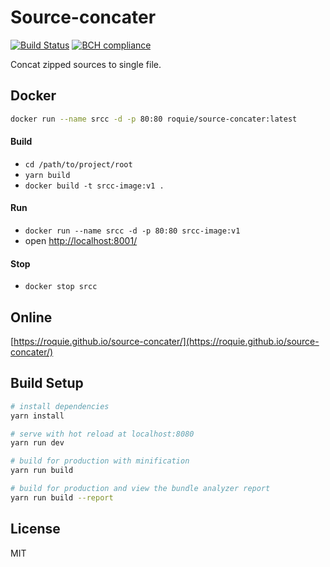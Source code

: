 # Source-concater

[![Build Status](https://travis-ci.org/roquie/source-concater.svg?branch=master)](https://travis-ci.org/roquie/source-concater)
[![BCH compliance](https://bettercodehub.com/edge/badge/roquie/source-concater?branch=master)](https://bettercodehub.com/)

Concat zipped sources to single file.

## Docker

```bash
docker run --name srcc -d -p 80:80 roquie/source-concater:latest
```

#### Build

* `cd /path/to/project/root`
* `yarn build`
* `docker build -t srcc-image:v1 .`

#### Run

* `docker run --name srcc -d -p 80:80 srcc-image:v1`
* open [http://localhost:8001/](http://localhost:8001/)

#### Stop

* `docker stop srcc`

## Online

[https://roquie.github.io/source-concater/](https://roquie.github.io/source-concater/)

## Build Setup

``` bash
# install dependencies
yarn install

# serve with hot reload at localhost:8080
yarn run dev

# build for production with minification
yarn run build

# build for production and view the bundle analyzer report
yarn run build --report
```

## License

MIT
